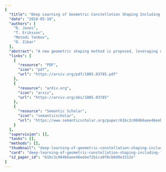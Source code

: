 ```yaml
---
{
  "title": "Deep Learning of Geometric Constellation Shaping Including Fiber Nonlinearities",
  "date": "2018-05-10",
  "authors": [
    "R. Jones",
    "T. Eriksson",
    "Metodi Yankov",
    "D. Zibar"
  ],
  "abstract": "A new geometric shaping method is proposed, leveraging unsupervised machine learning to optimize the constellation design. The learned constellation mitigates nonlinear effects with gains up to 0.13 bit/4D when trained with a simplified fiber channel model.",
  "links": [
    {
      "resource": "PDF",
      "icon": "pdf",
      "url": "https://arxiv.org/pdf/1805.03785.pdf"
    },
    {
      "resource": "arXiv.org",
      "icon": "arxiv",
      "url": "https://arxiv.org/abs/1805.03785"
    },
    {
      "resource": "Semantic Scholar",
      "icon": "semanticscholar",
      "url": "https://www.semanticscholar.org/paper/61bc3c004b6aee46eebe72b1ca9f8cb8d9e3312e"
    }
  ],
  "supervision": [],
  "tasks": [],
  "methods": [],
  "thumbnail": "deep-learning-of-geometric-constellation-shaping-including-fiber-nonlinearities-thumb.jpg",
  "card": "deep-learning-of-geometric-constellation-shaping-including-fiber-nonlinearities-card.jpg",
  "s2_paper_id": "61bc3c004b6aee46eebe72b1ca9f8cb8d9e3312e"
}
---
```


